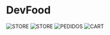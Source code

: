 # DevFood

![STORE](https://user-images.githubusercontent.com/104745187/191789461-605b217d-dbe6-480c-bfc6-23611a3fc0eb.jpg)
![STORE](https://user-images.githubusercontent.com/104745187/191789469-ba5e5b0a-ffad-40f6-a805-195d93c10d7b.jpg)
![PEDIDOS](https://user-images.githubusercontent.com/104745187/191789477-0d32b3ff-eb90-45ab-a6d5-567f2105b722.jpg)
![CART](https://user-images.githubusercontent.com/104745187/191789509-6547ca97-94c4-43f9-b86a-13cb4c19ab14.jpg)
